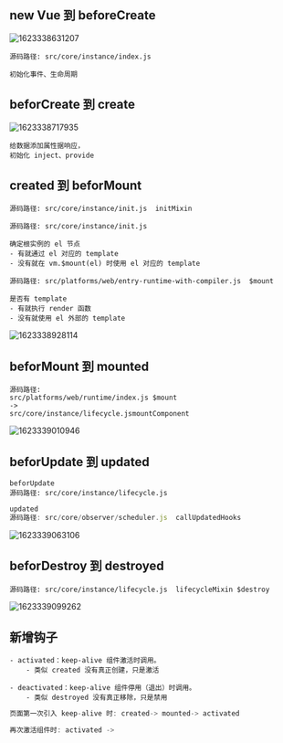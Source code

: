 ## new Vue 到 beforeCreate

![1623338631207](C:\Users\Amd\AppData\Roaming\Typora\typora-user-images\1623338631207.png)

```
源码路径: src/core/instance/index.js

初始化事件、生命周期
```





## beforCreate 到 create

![1623338717935](C:\Users\Amd\AppData\Roaming\Typora\typora-user-images\1623338717935.png)

```
给数据添加属性据响应，
初始化 inject、provide
```



## created 到 beforMount

```
源码路径: src/core/instance/init.js  initMixin
```

```
源码路径: src/core/instance/init.js

确定根实例的 el 节点
- 有就通过 el 对应的 template 
- 没有就在 vm.$mount(el) 时使用 el 对应的 template 
```

```
源码路径: src/platforms/web/entry-runtime-with-compiler.js  $mount

是否有 template
- 有就执行 render 函数
- 没有就使用 el 外部的 template
```



![1623338928114](C:\Users\Amd\AppData\Roaming\Typora\typora-user-images\1623338928114.png)







## beforMount 到 mounted

```
源码路径: 
src/platforms/web/runtime/index.js $mount 
->  
src/core/instance/lifecycle.jsmountComponent

```



![1623339010946](C:\Users\Amd\AppData\Roaming\Typora\typora-user-images\1623339010946.png)







## beforUpdate 到 updated

```
beforUpdate 
源码路径: src/core/instance/lifecycle.js
```

```js
updated
源码路径: src/core/observer/scheduler.js  callUpdatedHooks 
```



![1623339063106](C:\Users\Amd\AppData\Roaming\Typora\typora-user-images\1623339063106.png)







## beforDestroy 到 destroyed

```
源码路径: src/core/instance/lifecycle.js  lifecycleMixin $destroy 
```



![1623339099262](C:\Users\Amd\AppData\Roaming\Typora\typora-user-images\1623339099262.png)



## 新增钩子

```
- activated：keep-alive 组件激活时调用。
	- 类似 created 没有真正创建，只是激活

- deactivated：keep-alive 组件停用（退出）时调用。
	- 类似 destroyed 没有真正移除，只是禁用
```

```js
页面第一次引入 keep-alive 时: created-> mounted-> activated

再次激活组件时: activated ->
```






